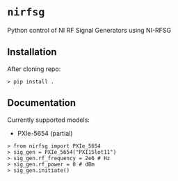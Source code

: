 # `nirfsg`
Python control of NI RF Signal Generators using NI-RFSG

## Installation
After cloning repo:

    > pip install .

## Documentation
Currently supported models:
- PXIe-5654 (partial)


```
> from nirfsg import PXIe_5654
> sig_gen = PXIe_5654("PXI1Slot11")
> sig_gen.rf_frequency = 2e6 # Hz
> sig_gen.rf_power = 0 # dBm
> sig_gen.initiate()
```
